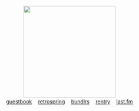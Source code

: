 <p align="center">
  <img src="" height=250>
  <br><a href="https://users.smartgb.com/g/g.php?a=s&i=g19-01322-8a">guestbook</a>ㅤ <a href="https://retrospring.net/Lacerate">retrospring</a>ㅤ 
  <a href="https://maow.cc/crest">bundlrs</a>ㅤ <a href="https://rentry.co/BIadee">rentry</a>ㅤ <a href="https://last.fm/user/IHateMemphis">last.fm</a>
</p>
